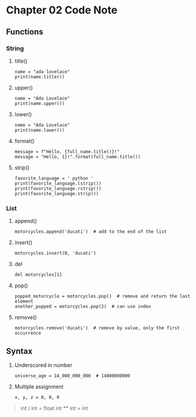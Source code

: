 # Chapter 02 Code Note
## Functions
### String
1. title()
    ```
    name = "ada lovelace"
    print(name.title())
    ```
2. upper()
    ```
    name = "Ada Lovelace"
    print(name.upper())
    ```
3. lower()
    ```
    name = "Ada Lovelace"
    print(name.lower())
    ```
4. format()
    ```
    message = f"Hello, {full_name.title()}!"
    message = "Hello, {}!".format(full_name.title())
    ```
5. strip()
    ```
    favorite_language = ' python '
    print(favorite_language.lstrip())
    print(favorite_language.rstrip())
    print(favorite_language.strip())    
    ```
### List
1. append()
    ```
    motorcycles.append('ducati')  # add to the end of the list
    ```
2. insert()
    ```
    motorcycles.insert(0, 'ducati')
    ```
3. del
    ```
    del motorcycles[1]
    ```
4. pop()
    ```
    popped_motorcycle = motorcycles.pop()  # remove and return the last element
    another_popped = motorcycles.pop(2)  # can use index
    ```
5. remove()
    ```
    motorcycles.remove('ducati')  # remove by value, only the first occurrence 
    ```

## Syntax
1. Underscored in number
   ```
   universe_age = 14_000_000_000  # 14000000000
   ```
2. Multiple assignment
   ```
   x, y, z = 0, 0, 0
   ```

> int / int = float
> int ** int = int